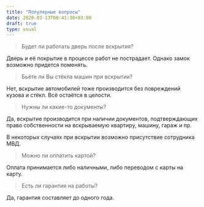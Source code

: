 ```yaml
---
title: "Популярные вопросы"
date: 2020-03-13T00:41:30+03:00
draft: true
type: usual
---
```

> Будет ли работать дверь после вскрытия?

Дверь и её покрытие в процессе работ не пострадает. Однако замок возможно придется поменять.

> Бьёте ли Вы стёкла машин при вскрытии?

Нет, вскрытие автомобилей тоже производится без повреждений кузова и стёкл. Всё остаётся в целости.

> Нужны ли какие-то документы?

Да, вскрытие производится при наличии документов, подтверждающих право собственности на вскрываемую квартиру, машину, гараж и пр. 

В некоторых случаях при вскрытии возможно присутствие сотрудника МВД.

> Можно ли оплатить картой?

Оплата принимается либо наличными, либо переводом с карты на карту.

> Есть ли гарантия на работы?

Да, гарантия составляет до одного года.
